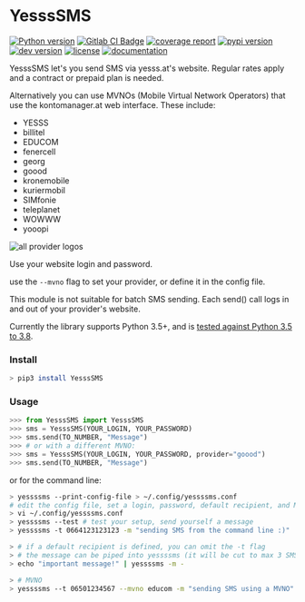 # YesssSMS

[![Python version](https://img.shields.io/pypi/pyversions/yessssms.svg)](https://gitlab.com/flowolf/yessssms) [![Gitlab CI Badge](https://gitlab.com/flowolf/yessssms/badges/master/pipeline.svg)](https://gitlab.com/flowolf/yessssms/pipelines) [![coverage report](https://gitlab.com/flowolf/yessssms/badges/master/coverage.svg)](https://gitlab.com/flowolf/yessssms/commits/master) [![pypi version](https://img.shields.io/pypi/v/yessssms.svg?color=blue)](https://pypi.org/project/yessssms) [![dev version](https://img.shields.io/badge/dynamic/json?color=yellow&label=dev&query=version&url=https%3A%2F%2Fgitlab.com%2Fflowolf%2Fyessssms%2Fraw%2Fmaster%2FYesssSMS%2Fversion.json&prefix=v)](https://gitlab.com/flowolf/yessssms) [![license](https://img.shields.io/pypi/l/yessssms.svg)](https://gitlab.com/flowolf/yessssms/blob/master/LICENSE.txt) [![documentation](https://img.shields.io/badge/sphinx-docs-blue)](https://flowolf.gitlab.io/yessssms/)

YesssSMS let's you send SMS via yesss.at's website. Regular rates apply and a
contract or prepaid plan is needed.


Alternatively you can use MVNOs (Mobile Virtual Network Operators) that use the kontomanager.at web interface.
These include:
* YESSS
* billitel
* EDUCOM
* fenercell
* georg
* goood
* kronemobile
* kuriermobil
* SIMfonie
* teleplanet
* WOWWW
* yooopi

![all provider logos](https://gitlab.com/flowolf/yessssms/raw/master/logo/all.png "supported providers")

Use your website login and password.

use the `--mvno` flag to set your provider, or define it in the config file.

This module is not suitable for batch SMS sending.
Each send() call logs in and out of your provider's website.

Currently the library supports Python 3.5+, and is [tested against Python 3.5 to 3.8](https://gitlab.com/flowolf/yessssms/-/jobs).

### Install
```bash
> pip3 install YesssSMS
```
### Usage
```python
>>> from YesssSMS import YesssSMS
>>> sms = YesssSMS(YOUR_LOGIN, YOUR_PASSWORD)
>>> sms.send(TO_NUMBER, "Message")
>>> # or with a different MVNO:
>>> sms = YesssSMS(YOUR_LOGIN, YOUR_PASSWORD, provider="goood")
>>> sms.send(TO_NUMBER, "Message")
```
or for the command line:
```bash
> yessssms --print-config-file > ~/.config/yessssms.conf
# edit the config file, set a login, password, default recipient, and MVNO
> vi ~/.config/yessssms.conf
> yessssms --test # test your setup, send yourself a message
> yessssms -t 0664123123123 -m "sending SMS from the command line :)"

> # if a default recipient is defined, you can omit the -t flag
> # the message can be piped into yessssms (it will be cut to max 3 SMS, 3*160 chars)
> echo "important message!" | yessssms -m -

> # MVNO
> yessssms --t 06501234567 --mvno educom -m "sending SMS using a MVNO"
```
